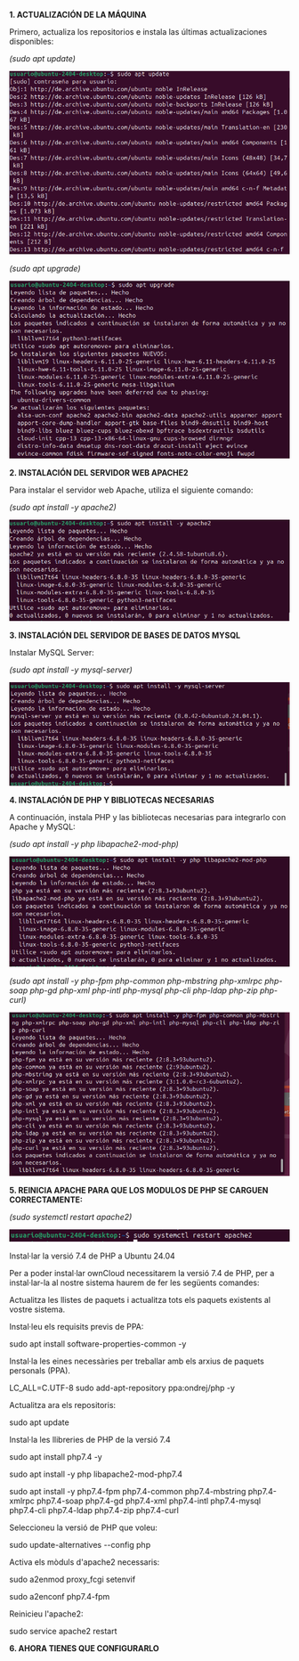 **1. ACTUALIZACIÓN DE LA MÁQUINA**

Primero, actualiza los repositorios e instala las últimas actualizaciones disponibles:

*(sudo apt update)*

![INSTALACION](unnamed.png)

*(sudo apt upgrade)*

![INSTALACION](unnamed(1).png)


**2. INSTALACIÓN DEL SERVIDOR WEB APACHE2**

Para instalar el servidor web Apache, utiliza el siguiente comando:

*(sudo apt install -y apache2)*

![INSTALACION](unnamed(2).png)


**3. INSTALACIÓN DEL SERVIDOR DE BASES DE DATOS MYSQL**

Instalar MySQL Server:

*(sudo apt install -y mysql-server)*

![INSTALACION](unnamed(3).png)


**4. INSTALACIÓN DE PHP Y BIBLIOTECAS NECESARIAS**

A continuación, instala PHP y las bibliotecas necesarias para integrarlo con Apache y MySQL:

*(sudo apt install -y php libapache2-mod-php)*

![INSTALACION](unnamed(4).png)

*(sudo apt install -y php-fpm php-common php-mbstring php-xmlrpc php-soap php-gd php-xml php-intl php-mysql php-cli php-ldap php-zip php-curl)*

![INSTALACION](unnamed(5).png)

**5. REINICIA APACHE PARA QUE LOS MODULOS DE PHP SE CARGUEN CORRECTAMENTE:**

*(sudo systemctl restart apache2)*

![INSTALACION](foto7.png)

Instal·lar la versió 7.4 de PHP a Ubuntu 24.04

Per a poder instal·lar ownCloud necessitarem la versió 7.4 de PHP, per a instal·lar-la al nostre sistema haurem de fer les següents comandes:

Actualitza les llistes de paquets i actualitza tots els paquets existents al vostre sistema.

Instal·leu els requisits previs de PPA:

sudo apt install software-properties-common -y

Instal·la les eines necessàries per treballar amb els arxius de paquets personals (PPA).

LC_ALL=C.UTF-8 sudo add-apt-repository ppa:ondrej/php -y

Actualitza ara els repositoris:

sudo apt update

Instal·la les llibreries de PHP de la versió 7.4

sudo apt install php7.4 -y

sudo apt install -y php libapache2-mod-php7.4

sudo apt install -y php7.4-fpm php7.4-common php7.4-mbstring php7.4-xmlrpc php7.4-soap php7.4-gd php7.4-xml php7.4-intl php7.4-mysql php7.4-cli php7.4-ldap php7.4-zip php7.4-curl

Seleccioneu la versió de PHP que voleu:

sudo update-alternatives --config php

Activa els mòduls d'apache2 necessaris:

sudo a2enmod proxy_fcgi setenvif

sudo a2enconf php7.4-fpm

Reinicieu l'apache2:

sudo service apache2 restart

**6. AHORA TIENES QUE CONFIGURARLO**
